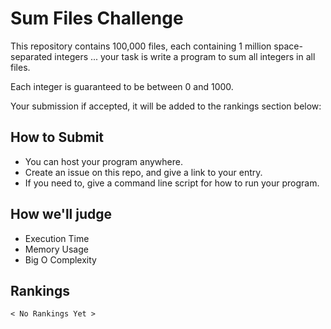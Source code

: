 # Sum Files Challenge

This repository contains 100,000 files, each containing 1 million space-separated integers ... your task is write a program to sum all integers in all files.

Each integer is guaranteed to be between 0 and 1000.

Your submission if accepted, it will be added to the rankings section below:

## How to Submit

- You can host your program anywhere. 
- Create an issue on this repo, and give a link to your entry. 
- If you need to, give a command line script for how to run your program.

## How we'll judge

- Execution Time
- Memory Usage
- Big O Complexity

## Rankings

```
< No Rankings Yet >
```
